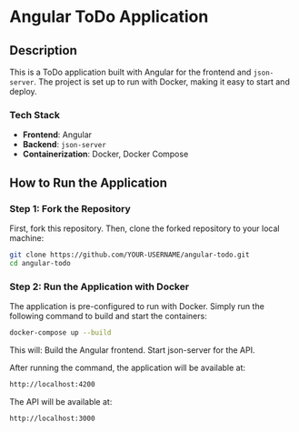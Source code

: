 # Angular ToDo Application

## Description

This is a ToDo application built with Angular for the frontend and `json-server`. The project is set up to run with Docker, making it easy to start and deploy.

### Tech Stack

- **Frontend**: Angular
- **Backend**: `json-server`
- **Containerization**: Docker, Docker Compose

## How to Run the Application

### Step 1: Fork the Repository

First, fork this repository. Then, clone the forked repository to your local machine:

```bash
git clone https://github.com/YOUR-USERNAME/angular-todo.git
cd angular-todo
```

### Step 2: Run the Application with Docker

The application is pre-configured to run with Docker. Simply run the following command to build and start the containers:

```bash
docker-compose up --build
```

This will:
Build the Angular frontend.
Start json-server for the API.

After running the command, the application will be available at:

```bash
http://localhost:4200
```

The API will be available at:

```bash
http://localhost:3000
```
